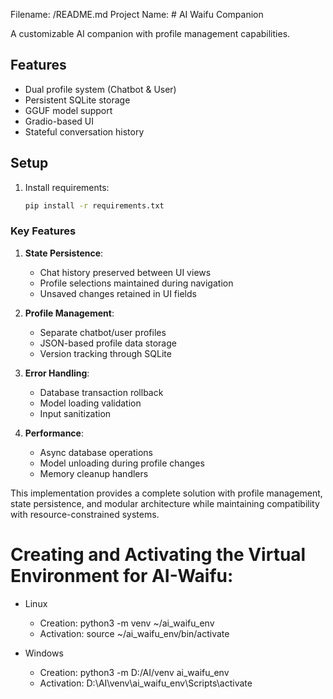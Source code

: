 Filename: /README.md
Project Name: # AI Waifu Companion

A customizable AI companion with profile management capabilities.

## Features
- Dual profile system (Chatbot & User)
- Persistent SQLite storage
- GGUF model support
- Gradio-based UI
- Stateful conversation history

## Setup
1. Install requirements:
   ```bash
   pip install -r requirements.txt

### **Key Features**
1. **State Persistence**:
   - Chat history preserved between UI views
   - Profile selections maintained during navigation
   - Unsaved changes retained in UI fields

2. **Profile Management**:
   - Separate chatbot/user profiles
   - JSON-based profile data storage
   - Version tracking through SQLite

3. **Error Handling**:
   - Database transaction rollback
   - Model loading validation
   - Input sanitization

4. **Performance**:
   - Async database operations
   - Model unloading during profile changes
   - Memory cleanup handlers

This implementation provides a complete solution with profile management, state persistence, and modular architecture while maintaining compatibility with resource-constrained systems.

# Creating and Activating the Virtual Environment for AI-Waifu:

- Linux
    - Creation: python3 -m venv ~/ai_waifu_env
    - Activation: source ~/ai_waifu_env/bin/activate
    
- Windows 
    - Creation: python3 -m D:/AI/venv ai_waifu_env 
    - Activation: D:\AI\venv\ai_waifu_env\Scripts\activate



